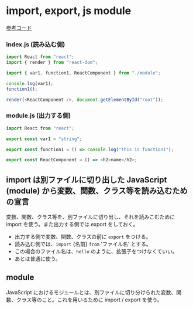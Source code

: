 # import, export, js module

[参考コード](https://codesandbox.io/s/3837184lkm)

### index.js (読み込む側)
```js
import React from "react";
import { render } from "react-dom";

import { var1, function1, ReactComponent } from "./module";

console.log(var1);
function1();

render(<ReactComponent />, document.getElementById("root"));
```

### module.js (出力する側)
```js
import React from "react";

export const var1 = "string";

export const function1 = () => console.log("this is function1");

export const ReactComponent = () => <h2>name</h2>;

```

## import は別ファイルに切り出した JavaScript (module) から変数、関数、クラス等を読み込むための宣言

変数、関数、クラス等を、別ファイルに切り出し、それを読みこむために import を使う。また出力する側では export をしておく。

- 出力する側で変数、関数、クラスの前に `export` をつける。
- 読み込む側では、`import` {名前} `from` 'ファイル名' とする。
- この場合のファイル名は、`hello` のように、拡張子をつけなくていい。
- あとは普通に使う。

## module
JavaScript におけるモジュールとは、別ファイルに切り分けられた変数、関数、クラス等のこと。これを用いるために import / export を使う。
